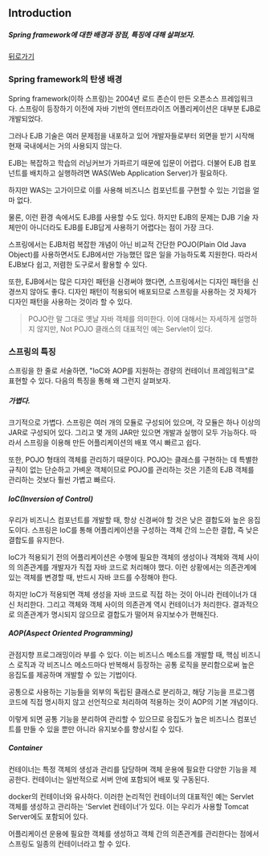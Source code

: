 ## Introduction  

##### Spring framework에 대한 배경과 장점, 특징에 대해 살펴보자.  

[뒤로가기](/web/spring/README.md)

### Spring framework의 탄생 배경  

Spring framework(이하 스프링)는 2004년 로드 존슨이 만든 오픈소스 프레임워크다. 스프링이 등장하기 이전에 자바 기반의 엔터프라이즈 어플리케이션은 대부분 EJB로 개발되었다.  

그러나 EJB 기술은 여러 문제점을 내포하고 있어 개발자들로부터 외면을 받기 시작해 현재 국내에서는 거의 사용되지 않는다.  

EJB는 복잡하고 학습의 러닝커브가 가파르기 때문에 입문이 어렵다. 더불어 EJB 컴포넌트를 배치하고 실행하려면 WAS(Web Application Server)가 필요하다.  

하지만 WAS는 고가이므로 이를 사용해 비즈니스 컴포넌트를 구현할 수 있는 기업을 얼마 없다.  

물론, 이런 환경 속에서도 EJB를 사용할 수도 있다. 하지만 EJB의 문제는 DJB 기술 자체만이 아니더라도 EJB를 EJB답게 사용하기 어렵다는 점이 가장 크다.  

스프링에서는 EJB처럼 복잡한 개념이 아닌 비교적 간단한 POJO(Plain Old Java Object)를 사용하면서도 EJB에서만 가능했던 많은 일을 가능하도록 지원한다. 따라서 EJB보다 쉽고, 저렴한 도구로서 활용할 수 있다.  

또한, EJB에서는 많은 디자인 패턴을 신경써야 했다면, 스프링에서는 디자인 패턴을 신경쓰지 않아도 좋다. 디자인 패턴이 적용되어 배포되므로 스프링을 사용하는 것 자체가 디자인 패턴을 사용하는 것이라 할 수 있다.  

> POJO란 말 그대로 옛날 자바 객체를 의미한다. 이에 대해서는 자세하게 설명하지 않지만, Not POJO 클래스의 대표적인 예는 Servlet이 있다.  

### 스프링의 특징

스프링을 한 줄로 서술하면, "IoC와 AOP를 지원하는 경량의 컨테이너 프레임워크"로 표현할 수 있다. 다음의 특징을 통해 왜 그런지 살펴보자.  

##### 가볍다.  

크기적으로 가볍다. 스프링은 여러 개의 모듈로 구성되어 있으며, 각 모듈은 하나 이상의 JAR로 구성되어 있다. 그리고 몇 개의 JAR만 있으면 개발과 실행이 모두 가능하다. 따라서 스프링을 이용해 만든 어플리케이션의 배포 역시 빠르고 쉽다.  

또한, POJO 형태의 객체를 관리하기 때문이다. POJO는 클래스를 구현하는 데 특별한 규칙이 없는 단순하고 가벼운 객체이므로 POJO를 관리하는 것은 기존의 EJB 객체를 관리하는 것보다 훨씬 가볍고 빠르다.  

##### IoC(Inversion of Control)  

우리가 비즈니스 컴포넌트를 개발할 때, 항상 신경써야 할 것은 낮은 결합도와 높은 응집도이다. 스프링은 IoC를 통해 어플리케이션을 구성하는 객체 간의 느슨한 결합, 즉 낮은 결합도를 유지한다.  

IoC가 적용되기 전의 어플리케이션은 수행에 필요한 객체의 생성이나 객체와 객체 사이의 의존관계를 개발자가 직접 자바 코드로 처리해야 했다. 이런 상황에서는 의존관계에 있는 객체를 변경할 때, 반드시 자바 코드를 수정해야 한다.  

하지만 IoC가 적용되면 객체 생성을 자바 코드로 직접 하는 것이 아니라 컨테이너가 대신 처리한다. 그리고 객체와 객체 사이의 의존관계 역시 컨테이너가 처리한다. 결과적으로 의존관계가 명시되지 않으므로 결합도가 떨어져 유지보수가 편해진다.  

##### AOP(Aspect Oriented Programming)  

관점지향 프로그래밍이라 부를 수 있다. 이는 비즈니스 메소드를 개발할 때, 핵심 비즈니스 로직과 각 비즈니스 메소드마다 반복해서 등장하는 공통 로직을 분리함으로써 높은 응집도를 제공하며 개발할 수 있는 기법이다.  

공통으로 사용하는 기능들을 외부의 독립된 클래스로 분리하고, 해당 기능을 프로그램 코드에 직접 명시하지 않고 선언적으로 처리하여 적용하는 것이 AOP의 기본 개념이다.  

이렇게 되면 공통 기능을 분리하여 관리할 수 있으므로 응집도가 높은 비즈니스 컴포넌트를 만들 수 있을 뿐만 아니라 유지보수를 향상시킬 수 있다.  

##### Container  

컨테이너는 특정 객체의 생성과 관리를 담당하며 객체 운용에 필요한 다양한 기능을 제공한다. 컨테이너는 일반적으로 서버 안에 포함되어 배포 및 구동된다.  

docker의 컨테이너와 유사하다. 이러한 논리적인 컨테이너의 대표적인 예는 Servlet 객체를 생성하고 관리하는 'Servlet 컨테이너'가 있다. 이는 우리가 사용할 Tomcat Server에도 포함되어 있다.  

어플리케이션 운용에 필요한 객체를 생성하고 객체 간의 의존관계를 관리한다는 점에서 스프링도 일종의 컨테이너라고 할 수 있다.  


